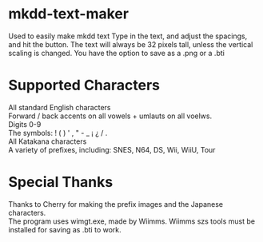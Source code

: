 # mkdd-text-maker
Used to easily make mkdd text
Type in the text, and adjust the spacings, and hit the button.
The text will always be 32 pixels tall, unless the vertical scaling is changed. 
You have the option to save as a .png or a .bti

# Supported Characters
All standard English characters <br/>
Forward / back accents on all vowels + umlauts on all voelws. <br/>
Digits 0-9 <br/>
The symbols: ! ( ) ' , " - _ ¡ ¿ / .<br/>
All Katakana characters <br/>
A variety of prefixes, including: SNES, N64, DS, Wii, WiiU, Tour

# Special Thanks
Thanks to Cherry for making the prefix images and the Japanese characters. <br/>
The program uses wimgt.exe, made by Wiimms. Wiimms szs tools must be installed for saving as .bti to work.

